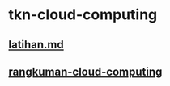 # tkn-cloud-computing
## [latihan.md](https://github.com/noelpapuling185610043/tkn-cloud-computing/blob/master/minggu01/latihan.md)
## [rangkuman-cloud-computing](https://github.com/noelpapuling185610043/tkn-cloud-computing/blob/master/minggu01/rangkuman-cloud-computing.md)